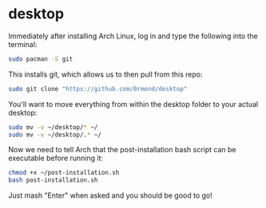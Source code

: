 # desktop
Immediately after installing Arch Linux, log in and type the following into the terminal:

```bash
sudo pacman -S git
```

This installs git, which allows us to then pull from this repo:

```bash
sudo git clone "https://github.com/0rmond/desktop"
```

You'll want to move everything from within the desktop folder to your actual desktop:

```bash
sudo mv -v ~/desktop/* ~/
sudo mv -v ~/desktop/.* ~/
```

Now we need to tell Arch that the post-installation bash script can be executable before running it:

```bash
chmod +x ~/post-installation.sh
bash post-installation.sh
```

Just mash "Enter" when asked and you should be good to go!
